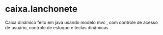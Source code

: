 # caixa.lanchonete
Caixa dinâmico feito em java usando modelo mvc , com controle de acesso de usuário, controle de estoque e teclas dinâmicas

